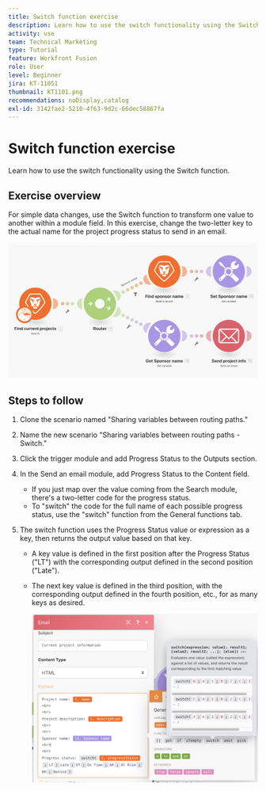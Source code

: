 ```yaml
---
title: Switch function exercise
description: Learn how to use the switch functionality using the Switch function.
activity: use
team: Technical Marketing
type: Tutorial
feature: Workfront Fusion
role: User
level: Beginner
jira: KT-11051
thumbnail: KT1101.png
recommendations: noDisplay,catalog
exl-id: 3142fae2-5210-4f63-9d2c-66dec58867fa
---
```

# Switch function exercise

Learn how to use the switch functionality using the Switch function.

## Exercise overview

For simple data changes, use the Switch function to transform one value to another within a module field. In this exercise, change the two-letter key to the actual name for the project progress status to send in an email.

   ![Switch function Image 1](../12-exercises/assets/switch-function-walkthrough-1.png)

## Steps to follow

1. Clone the scenario named "Sharing variables between routing paths."
1. Name the new scenario "Sharing variables between routing paths - Switch."
1. Click the trigger module and add Progress Status to the Outputs section.
1. In the Send an email module, add Progress Status to the Content field.

   + If you just map over the value coming from the Search module, there's a two-letter code for the progress status.
   + To "switch" the code for the full name of each possible progress status, use the "switch" function from the General functions tab.

1. The switch function uses the Progress Status value or expression as a key, then returns the output value based on that key.

   + A key value is defined in the first position after the Progress Status ("LT") with the corresponding output defined in the second position ("Late").
   + The next key value is defined in the third position, with the corresponding output defined in the fourth position, etc., for as many keys as desired.

      ![Switch function Image 2](../12-exercises/assets/switch-function-walkthrough-2.png)
